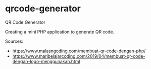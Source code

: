 # qrcode-generator
QR Code Generator

Creating a mini PHP application to generate QR code.

Sources:
- https://www.malasngoding.com/membuat-qr-code-dengan-php/
- https://www.maribelajarcoding.com/2019/04/membuat-qr-code-dengan-logo-menggunakan.html
